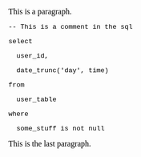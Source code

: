 <span
style="font-size:12pt;font-family:&quot;Times New Roman&quot;;color:#000000;font-weight:400">This
is a paragraph.</span>

<span
style="font-size:10pt;font-family:&quot;Courier New&quot;;color:#000000;font-weight:400">--
This is a comment in the sql</span>

<span
style="font-size:10pt;font-family:&quot;Courier New&quot;;color:#000000;font-weight:400">select</span>

<span
style="font-size:10pt;font-family:&quot;Courier New&quot;;color:#000000;font-weight:400"> 
user\_id,</span>

<span
style="font-size:10pt;font-family:&quot;Courier New&quot;;color:#000000;font-weight:400"> 
date\_trunc('day', time)</span>

<span
style="font-size:10pt;font-family:&quot;Courier New&quot;;color:#000000;font-weight:400">from</span>

<span
style="font-size:10pt;font-family:&quot;Courier New&quot;;color:#000000;font-weight:400"> 
user\_table</span>

<span
style="font-size:10pt;font-family:&quot;Courier New&quot;;color:#000000;font-weight:400">where</span>

<span
style="font-size:10pt;font-family:&quot;Courier New&quot;;color:#000000;font-weight:400"> 
some\_stuff is not null</span>

<span
style="font-size:12pt;font-family:&quot;Times New Roman&quot;;color:#000000;font-weight:400">This
is the last paragraph.</span>

<div>

<span
style="font-size:12pt;font-family:&quot;Times New Roman&quot;;color:#000000;font-weight:400"> </span>

</div>
